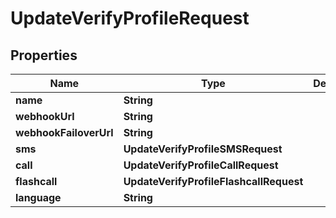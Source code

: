 

# UpdateVerifyProfileRequest


## Properties

| Name | Type | Description | Notes |
|------------ | ------------- | ------------- | -------------|
|**name** | **String** |  |  [optional] |
|**webhookUrl** | **String** |  |  [optional] |
|**webhookFailoverUrl** | **String** |  |  [optional] |
|**sms** | **UpdateVerifyProfileSMSRequest** |  |  [optional] |
|**call** | **UpdateVerifyProfileCallRequest** |  |  [optional] |
|**flashcall** | **UpdateVerifyProfileFlashcallRequest** |  |  [optional] |
|**language** | **String** |  |  [optional] |




